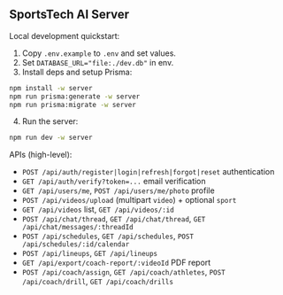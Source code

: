 ## SportsTech AI Server

Local development quickstart:

1. Copy `.env.example` to `.env` and set values.
2. Set `DATABASE_URL="file:./dev.db"` in env.
3. Install deps and setup Prisma:

```bash
npm install -w server
npm run prisma:generate -w server
npm run prisma:migrate -w server
```

4. Run the server:

```bash
npm run dev -w server
```

APIs (high-level):
- `POST /api/auth/register|login|refresh|forgot|reset` authentication
- `GET /api/auth/verify?token=...` email verification
- `GET /api/users/me`, `POST /api/users/me/photo` profile
- `POST /api/videos/upload` (multipart `video`) + optional `sport`
- `GET /api/videos` list, `GET /api/videos/:id`
- `POST /api/chat/thread`, `GET /api/chat/thread`, `GET /api/chat/messages/:threadId`
- `POST /api/schedules`, `GET /api/schedules`, `POST /api/schedules/:id/calendar`
- `POST /api/lineups`, `GET /api/lineups`
- `GET /api/export/coach-report/:videoId` PDF report
- `POST /api/coach/assign`, `GET /api/coach/athletes`, `POST /api/coach/drill`, `GET /api/coach/drills`
